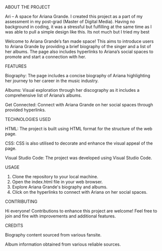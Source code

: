 ABOUT THE PROJECT

Ari – A space for Ariana Grande. I created this project as a part of my assessment in my post-grad (Master of Digital Media). Having no background in coding, it was a stressful but fulfilling at the same time as I was able to pull a simple design like this. Its not much but I tried my best 

Welcome to Ariana Grande’s fan made space! This aims to introduce users to Ariana Grande by providing a brief biography of the singer and a list of her albums. The page also includes hyperlinks to Ariana’s social spaces to promote and start a connection with her.

FEATURES

Biography: The page includes a concise biography of Ariana highlighting her journey to her career in the music industry.

Albums: Visual exploration through her discography as it includes a comprehensive list of Ariana’s albums. 

Get Connected: Connect with Ariana Grande on her social spaces through provided hyperlinks.

TECHNOLOGIES USED

HTML: The project is built using HTML format for the structure of the web page.

CSS: CSS is also utilised to decorate and enhance the visual appeal of the page.

Visual Studio Code: The project was developed using Visual Studio Code. 

USAGE
1.	Clone the repository to your local machine.
2.	Open the index.html file in your web browser.
3.	Explore Ariana Grande's biography and albums.
4.	Click on the hyperlinks to connect with Ariana on her social spaces.

CONTRIBUTING

Hi everyone! Contributions to enhance this project are welcome! Feel free to join and fire with improvements and additional features.

CREDITS

Biography content sourced from various fansite.

Album information obtained from various reliable sources.

